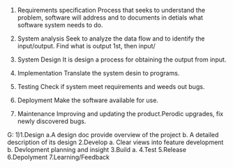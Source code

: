 1. Requirements specification
Process that seeks to understand the problem, software will address
and to documents in detials what software system needs to do. 

2. System analysis
Seek to analyze the data flow and to identify the input/output.
Find what is output 1st, then input/

3. System Design
It is design a process for obtaining the output from input.

4. Implementation
Translate the system desin to programs.

5. Testing 
Check if system meet requirements and weeds out bugs. 

6. Deployment
Make the software available for use. 

7. Maintenance
Improving and updating the product.Perodic upgrades, fix newly discovered bugs.


G:
1)1.Design
    a.A design doc provide overview of the project
    b. A detailed description of its design
2.Develop
   a. Clear views into feature development
   b. Devlopment planning and insight 
3.Build
   a.
4.Test
5.Release
6.Depolyment
7.Learning/Feedback  
